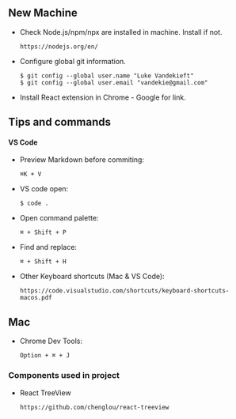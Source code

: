 ## New Machine

* Check Node.js/npm/npx are installed in machine. Install if not.
      
      https://nodejs.org/en/

* Configure global git information.
        
      $ git config --global user.name "Luke Vandekieft"
      $ git config --global user.email "vandekie@gmail.com"

* Install React extension in Chrome - Google for link.


## Tips and commands

#### VS Code
* Preview Markdown before commiting:

      ⌘K + V

* VS code open: 
        
      $ code .

* Open command palette: 

      ⌘ + Shift + P

* Find and replace: 

      ⌘ + Shift + H

* Other Keyboard shortcuts (Mac & VS Code):

      https://code.visualstudio.com/shortcuts/keyboard-shortcuts-macos.pdf

## Mac

* Chrome Dev Tools:

      Option + ⌘ + J

### Components used in project

* React TreeView

      https://github.com/chenglou/react-treeview